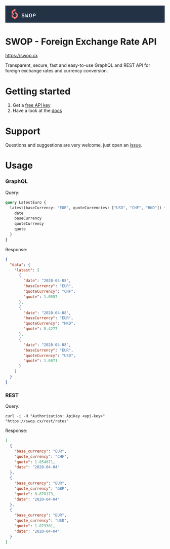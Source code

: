 ![](images/swop_logo_with_background_wide.png?raw=true)

# SWOP - Foreign Exchange Rate API

https://swop.cx

Transparent, secure, fast and easy-to-use GraphQL and REST API for foreign exchange rates and currency conversion.

# Getting started

1. Get a [free API key](https://swop.cx/account/register/developer)
2. Have a look at the [docs](https://swop.cx/documentation)

# Support

Questions and suggestions are very welcome, just open an [issue](https://github.com/swop-cx/swop/issues).

# Usage

### GraphQL

Query:
```graphql
query LatestEuro {
  latest(baseCurrency: "EUR", quoteCurrencies: ["USD", "CHF", "HKD"]) {
    date
    baseCurrency
    quoteCurrency
    quote
  }
}
```

Response:
```json
{
  "data": {
    "latest": [
      {
        "date": "2020-04-08",
        "baseCurrency": "EUR",
        "quoteCurrency": "CHF",
        "quote": 1.0557
      },
      {
        "date": "2020-04-08",
        "baseCurrency": "EUR",
        "quoteCurrency": "HKD",
        "quote": 8.4277
      },
      {
        "date": "2020-04-08",
        "baseCurrency": "EUR",
        "quoteCurrency": "USD",
        "quote": 1.0871
      }
    ]
  }
}
```

### REST

Query:
```
curl -i -H "Authorization: ApiKey <api-key>" "https://swop.cx/rest/rates"
```

Response:
```json
[
  {
    "base_currency": "EUR",
    "quote_currency": "CHF",
    "quote": 1.054871,
    "date": "2020-04-04"
  },
  {
    "base_currency": "EUR",
    "quote_currency": "GBP",
    "quote": 0.878173,
    "date": "2020-04-04"
  },
  {
    "base_currency": "EUR",
    "quote_currency": "USD",
    "quote": 1.079301,
    "date": "2020-04-04"
  }
]
```
